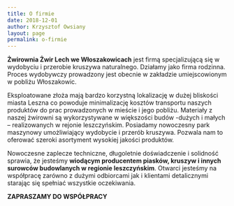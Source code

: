 ```yaml
---
title: O firmie
date: 2018-12-01
author: Krzysztof Owsiany
layout: page
permalink: o-firmie
---
```

**Żwirownia Żwir Lech we Włoszakowicach** jest firmą specjalizującą się w wydobyciu i przerobie kruszywa naturalnego. Działamy jako firma rodzinna. Proces wydobywczy prowadzony jest obecnie w zakładzie umiejscowionym w pobliżu Włoszakowic.

Eksploatowane złoża mają bardzo korzystną lokalizację w dużej bliskości miasta Leszna co powoduje minimalizację kosztów transportu naszych produktów do prac prowadzonych w mieście i jego pobliżu. Materiały z naszej żwirowni są wykorzystywane w większości budów -dużych i małych – realizowanych w rejonie leszczyńskim. Posiadamy nowoczesny park maszynowy umożliwiający wydobycie i przerób kruszywa. Pozwala nam to oferować szeroki asortyment wysokiej jakości produktów.

Nowoczesne zaplecze techniczne, długoletnie doświadczenie i solidność sprawia, że jesteśmy **wiodącym producentem piasków, kruszyw i innych surowców budowlanych w regionie leszczyńskim**. Otwarci jesteśmy na współpracę zarówno z dużymi odbiorcami jak i klientami detalicznymi starając się spełniać wszystkie oczekiwania.

**ZAPRASZAMY DO WSPÓŁPRACY**
